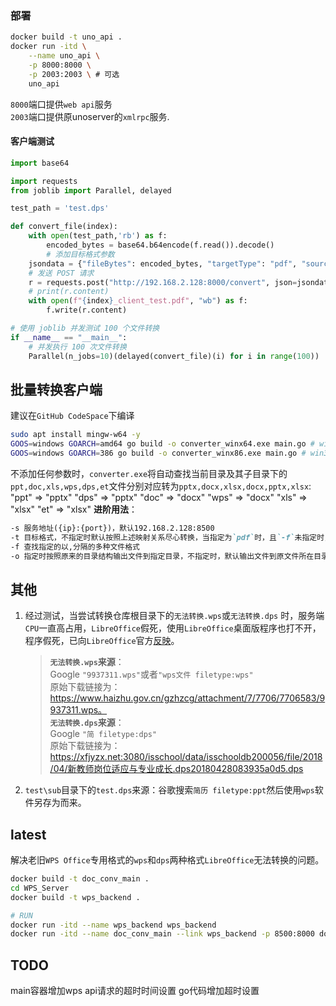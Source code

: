 ### 部署
```bash
docker build -t uno_api .
docker run -itd \
    --name uno_api \
    -p 8000:8000 \
    -p 2003:2003 \ # 可选
    uno_api
```

`8000`端口提供`web api`服务  
`2003`端口提供原unoserver的`xmlrpc`服务.

#### 客户端测试
```python
import base64

import requests
from joblib import Parallel, delayed

test_path = 'test.dps'

def convert_file(index):
    with open(test_path,'rb') as f:
        encoded_bytes = base64.b64encode(f.read()).decode()
        # 添加目标格式参数
    jsondata = {"fileBytes": encoded_bytes, "targetType": "pdf", "sourceType":"dps"}
    # 发送 POST 请求
    r = requests.post("http://192.168.2.128:8000/convert", json=jsondata)
    # print(r.content)
    with open(f"{index}_client_test.pdf", "wb") as f:
        f.write(r.content)

# 使用 joblib 并发测试 100 个文件转换
if __name__ == "__main__":
    # 并发执行 100 次文件转换
    Parallel(n_jobs=10)(delayed(convert_file)(i) for i in range(100))
```
## 批量转换客户端
建议在`GitHub CodeSpace`下编译
```bash
sudo apt install mingw-w64 -y
GOOS=windows GOARCH=amd64 go build -o converter_winx64.exe main.go # win64
GOOS=windows GOARCH=386 go build -o converter_winx86.exe main.go # win32
```
不添加任何参数时，`converter.exe`将自动查找当前目录及其子目录下的`ppt,doc,xls,wps,dps,et`文件分别对应转为`pptx,docx,xlsx,docx,pptx,xlsx`:
    "ppt" => "pptx"
    "dps" => "pptx"
	"doc" => "docx"
    "wps" => "docx"
	"xls" => "xlsx"
    "et"  => "xlsx"
**进阶用法**：  

```md
-s 服务地址({ip}:{port})，默认192.168.2.128:8500
-t 目标格式，不指定时默认按照上述映射关系尽心转换，当指定为`pdf`时，且`-f`未指定时，自动查找`"doc", "docx", "wps", "et", "xls", "xlsx", "txt", "csv", "tsv", "dps", "ppt", "pptx"`格式文件
-f 查找指定的以,分隔的多种文件格式
-o 指定时按照原来的目录结构输出文件到指定目录，不指定时，默认输出文件到原文件所在目录，并会将原文件全部转移到程序所在目录的`源文件`子目录中
```

## 其他
1. 经过测试，当尝试转换仓库根目录下的`无法转换.wps`或`无法转换.dps`
时，服务端`CPU`一直高占用，`LibreOffice`假死，使用`LibreOffice`桌面版程序也打不开，程序假死，已向`LibreOffice`官方[反映](https://bugs.documentfoundation.org/show_bug.cgi?id=164929)。  


    > **`无法转换.wps`来源**：  
    Google `"9937311.wps"`或者`"wps文件 filetype:wps"`  
    原始下载链接为：https://www.haizhu.gov.cn/gzhzcg/attachment/7/7706/7706583/9937311.wps。  
    > **`无法转换.dps`来源**：  
    Google `"简 filetype:dps"`  
    原始下载链接为：https://xfjyzx.net:3080/isschool/data/isschooldb200056/file/2018/04/新教师岗位适应与专业成长.dps20180428083935a0d5.dps


2. `test\sub`目录下的`test.dps`来源：谷歌搜索`简历 filetype:ppt`然后使用`wps`软件另存为而来。


## latest
解决老旧`WPS Office`专用格式的`wps`和`dps`两种格式`LibreOffice`无法转换的问题。
```bash
docker build -t doc_conv_main .
cd WPS_Server
docker build -t wps_backend .

# RUN
docker run -itd --name wps_backend wps_backend
docker run -itd --name doc_conv_main --link wps_backend -p 8500:8000 doc_conv_main
```
## TODO
main容器增加wps api请求的超时时间设置
go代码增加超时设置
